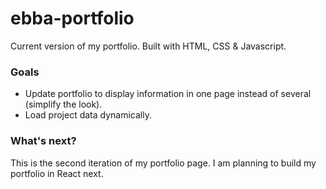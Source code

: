 # ebba-portfolio

Current version of my portfolio. Built with HTML, CSS & Javascript.

### Goals
- Update portfolio to display information in one page instead of several (simplify the look).
- Load project data dynamically.

### What's next?
This is the second iteration of my portfolio page. I am planning to build my portfolio in React next.
